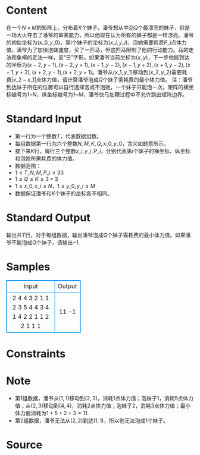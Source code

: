 
# Content

在一个$N \times M$的矩阵上，分布着$K$个妹子，潘爷想从中泡$Q$个最漂亮的妹子，但是一场大火夺去了潘爷的审美能力，所以他现在认为所有的妹子都是一样漂亮。潘爷的初始坐标为$(x\_{0},y\_{0})$，第$i$个妹子的坐标为$(x\_{i},y\_{i})$，泡她需要耗费$P\_{i}$点体力值。潘爷为了加快泡妹速度，买了一匹马，但这匹马限制了他的行动能力。马的走法和象棋的走法一样，呈“日”字形。如果潘爷当前坐标为$(x,y)$，下一步他能到达的坐标为$(x-2,y-1),(x-2,y+1),(x-1,y-2),(x-1,y+2),(x+1,y-2),(x+1,y+2),(x+2,y-1),$$(x+2,y+1)$。潘爷从$(x\_{1},y\_{1})$移动到$(x\_{2},y\_{2}$)需要耗费$|x\_{2}-x\_{1}|$点体力值，请计算潘爷泡成$Q$个妹子需耗费的最小体力值。
注：潘爷到达妹子所在的位置可以自行选择泡或不泡她，一个妹子只能泡一次。矩阵的横坐标编号为$1$~$N$，纵坐标编号为$1$~$M$，潘爷快马加鞭过程中不允许跳出矩阵边界。

# Standard Input

* 第一行为一个整数$T$，代表数据组数。
* 每组数据第一行为六个整数$N,M,K,Q,x\_{0},y\_{0}$，含义如题意所示。
* 接下来$K$行，每行三个整数$x\_{i},y\_{i},P\_{i}$，分别代表第$i$个妹子的横坐标、纵坐标和泡她所需耗费的体力值。
* 数据范围：
* $1 \leq T,N,M,P\_{i} \leq 33$
* $1 \leq Q \leq K \leq 3 \times 3$
* $1 \leq x\_{0},x\_{i} \leq N，1 \leq y\_{0},y\_{i} \leq M$
* 数据保证潘爷和$K$个妹子的坐标各不相同。

# Standard Output

输出共$T$行，对于每组数据，输出潘爷泡成$Q$个妹子需耗费的最小体力值。如果潘爷不能泡成$Q$个妹子，请输出$-1$.

# Samples

<style>
        table,table tr th, table tr td { border:1px solid #0094ff; }
        table { width: 200px; min-height: 25px; line-height: 25px; text-align: center; border-collapse: collapse;}   
    </style>
<table>
	<tr>
		<td>Input</td>
		<td>Output</td>
	</tr>
<tr><td>2
4 4 3 2 1 1
2 3 5
4 4 3
4 1 4
2 2 1 1 2 2
1 1 1</td><td>11
-1</td></tr></table>


# Constraints



# Note

* 第$1$组数据，潘爷从$(1,1)$移动到$(2,3)$，消耗$1$点体力值；泡妹子$1$，消耗$5$点体力值；从$(2,3)$移动到$(4,4)$，消耗$2$点体力值；泡妹子$2$，消耗$3$点体力值；最小体力值消耗为$1+5+2+3=11$.
* 第$2$组数据，潘爷无法从$(2,2)$到达$(1,1)$，所以他无法泡成$1$个妹子。

# Source


